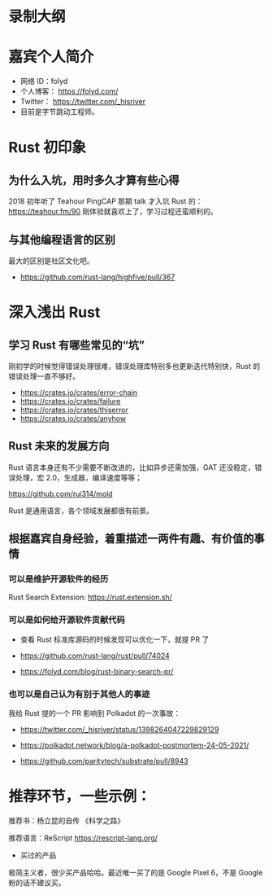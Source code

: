 # 录制大纲

# 嘉宾个人简介
  - 网络 ID：folyd
  - 个人博客： https://folyd.com/
  - Twitter： https://twitter.com/_hisriver
  - 目前是字节跳动工程师。

# Rust 初印象

## 为什么入坑，用时多久才算有些心得

2018 初年听了 Teahour PingCAP 那期 talk 才入坑 Rust 的：https://teahour.fm/90
刚体验就喜欢上了，学习过程还蛮顺利的。
  
## 与其他编程语言的区别

最大的区别是社区文化吧。

- https://github.com/rust-lang/highfive/pull/367

# 深入浅出 Rust

## 学习 Rust 有哪些常见的“坑”

刚初学的时候觉得错误处理很难，错误处理库特别多也更新迭代特别快，Rust 的错误处理一直不够好。

- https://crates.io/crates/error-chain
- https://crates.io/crates/failure
- https://crates.io/crates/thiserror
- https://crates.io/crates/anyhow

## Rust 未来的发展方向

Rust 语言本身还有不少需要不断改进的，比如异步还需加强，GAT 还没稳定，错误处理，宏 2.0，生成器，编译速度等等；

https://github.com/rui314/mold

Rust 是通用语言，各个领域发展都很有前景。

## 根据嘉宾自身经验，着重描述一两件有趣、有价值的事情

### 可以是维护开源软件的经历

Rust Search Extension: https://rust.extension.sh/

### 可以是如何给开源软件贡献代码

- 查看 Rust 标准库源码的时候发现可以优化一下，就提 PR 了

- https://github.com/rust-lang/rust/pull/74024

- https://folyd.com/blog/rust-binary-search-pr/


### 也可以是自己认为有别于其他人的事迹

我给 Rust 提的一个 PR 影响到 Polkadot 的一次事故：

- https://twitter.com/_hisriver/status/1398264047229829129

- https://polkadot.network/blog/a-polkadot-postmortem-24-05-2021/

- https://github.com/paritytech/substrate/pull/8943

# 推荐环节，一些示例：

推荐书：杨立昆的自传 《科学之路》

推荐语言：ReScript https://rescript-lang.org/

- 买过的产品

极简主义者，很少买产品哈哈。最近唯一买了的是 Google Pixel 6，不是 Google 粉的话不建议买。
